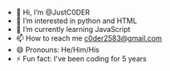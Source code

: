 - 👋 Hi, I’m @JustC0DER
- 👀 I’m interested in python and HTML
- 🌱 I’m currently learning JavaScript
- 📫 How to reach me c0der2583@gmail.com
- 😄 Pronouns: He/Him/His
- ⚡ Fun fact: I've been coding for 5 years
